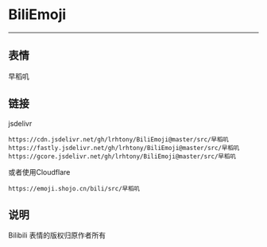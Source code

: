 # BiliEmoji
---
## 表情
早稻叽
## 链接
jsdelivr
```
https://cdn.jsdelivr.net/gh/lrhtony/BiliEmoji@master/src/早稻叽
https://fastly.jsdelivr.net/gh/lrhtony/BiliEmoji@master/src/早稻叽
https://gcore.jsdelivr.net/gh/lrhtony/BiliEmoji@master/src/早稻叽
```
或者使用Cloudflare
```
https://emoji.shojo.cn/bili/src/早稻叽
```
## 说明
Bilibili 表情的版权归原作者所有
